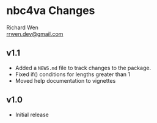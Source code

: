 # nbc4va Changes

Richard Wen  
rrwen.dev@gmail.com

## v1.1

* Added a `NEWS.md` file to track changes to the package.
* Fixed if() conditions for lengths greater than 1
* Moved help documentation to vignettes

## v1.0

* Initial release
